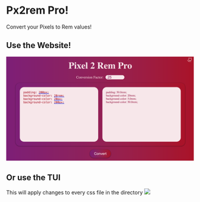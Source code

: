 # Px2rem Pro!

Convert your Pixels to Rem values!

## Use the Website!
![](website.png)

## Or use the TUI
This will apply changes to every css file in the directory
![](tui.gif)